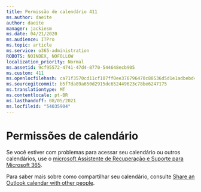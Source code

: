 ```yaml
---
title: Permissão de calendário 411
ms.author: daeite
author: daeite
manager: jackiesm
ms.date: 04/21/2020
ms.audience: ITPro
ms.topic: article
ms.service: o365-administration
ROBOTS: NOINDEX, NOFOLLOW
localization_priority: Normal
ms.assetid: 9cf95572-4741-47d4-8770-544648ecb905
ms.custom: 411
ms.openlocfilehash: ca71f3570cd11cf107ff0ee376796470c88536d5d1e1adbebd4d816ea470d5f3
ms.sourcegitcommit: b5f7da89a650d2915dc652449623c78be6247175
ms.translationtype: MT
ms.contentlocale: pt-BR
ms.lasthandoff: 08/05/2021
ms.locfileid: "54035904"
---
```

# <a name="calendar-permissions"></a>Permissões de calendário

Se você estiver com problemas para acessar seu calendário ou outros calendários, use o [microsoft Assistente de Recuperação e Suporte para Microsoft 365](https://diagnostics.office.com/).
  
Para saber mais sobre como compartilhar seu calendário, consulte [Share an Outlook calendar with other people](https://support.office.com/article/353ed2c1-3ec5-449d-8c73-6931a0adab88.aspx).
  

